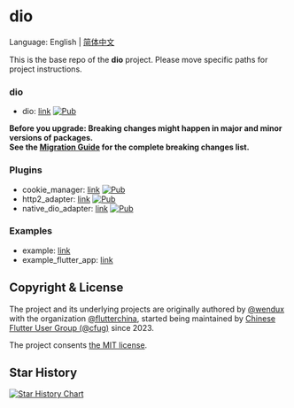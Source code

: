 # dio

Language: English | [简体中文](README-ZH.md)

This is the base repo of the **dio** project.
Please move specific paths for project instructions.

### dio

- dio: [link](dio)
  [![Pub](https://img.shields.io/pub/v/dio.svg?label=dev&include_prereleases)](https://pub.dev/packages/dio)

**Before you upgrade: Breaking changes might happen in major and minor versions of packages.<br/>
See the [Migration Guide](dio/migration_guide.md) for the complete breaking changes list.**

### Plugins

- cookie_manager: [link](plugins/cookie_manager)
  [![Pub](https://img.shields.io/pub/v/dio_cookie_manager.svg?label=dev&include_prereleases)](https://pub.dev/packages/dio_cookie_manager)
- http2_adapter: [link](plugins/http2_adapter)
  [![Pub](https://img.shields.io/pub/v/dio_http2_adapter.svg?label=dev&include_prereleases)](https://pub.dev/packages/dio_http2_adapter)
- native_dio_adapter: [link](plugins/native_dio_adapter)
  [![Pub](https://img.shields.io/pub/v/native_dio_adapter.svg?label=dev&include_prereleases)](https://pub.dev/packages/native_dio_adapter)

### Examples

- example: [link](example)
- example_flutter_app: [link](example_flutter_app)

## Copyright & License

The project and its underlying projects
are originally authored by
[@wendux](https://github.com/wendux)
with the organization
[@flutterchina](https://github.com/flutterchina),
started being maintained by
[Chinese Flutter User Group (@cfug)](https://github.com/cfug)
since 2023.

The project consents [the MIT license](LICENSE).

## Star History

<a href="https://star-history.com/#cfug/dio&Date">
  <picture>
    <source media="(prefers-color-scheme: dark)" srcset="https://api.star-history.com/svg?repos=cfug/dio&type=Date&theme=dark" />
    <source media="(prefers-color-scheme: light)" srcset="https://api.star-history.com/svg?repos=cfug/dio&type=Date" />
    <img alt="Star History Chart" src="https://api.star-history.com/svg?repos=cfug/dio&type=Date" />
  </picture>
</a>
